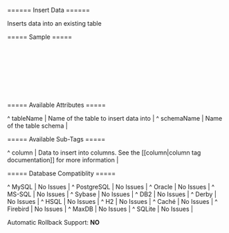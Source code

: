 ====== Insert Data ======

Inserts data into an existing table

===== Sample =====

<code xml>
<insert tableName="People">
    <column name="id" valueNumeric="2"/>
    <column name="firstname" value="Fred"/>
    <column name="lastname" value="Johnson"/>
    <column name="username" value="fjohnson"/>
    <column name="testid" valueNumeric="2"/>
</insert>
</code>

===== Available Attributes =====

^ tableName  | Name of the table to insert data into  | 
^ schemaName  | Name of the table schema  | 

===== Available Sub-Tags =====

^ column  | Data to insert into columns. See the [[column|column tag documentation]] for more information  | 


===== Database Compatiblity =====

^ MySQL  | No Issues  | 
^ PostgreSQL  | No Issues  | 
^ Oracle  | No Issues  | 
^ MS-SQL  | No Issues  | 
^ Sybase  | No Issues  | 
^ DB2  | No Issues  | 
^ Derby  | No Issues  | 
^ HSQL  | No Issues  | 
^ H2  | No Issues  | 
^ Caché  | No Issues  | 
^ Firebird  | No Issues  | 
^ MaxDB  | No Issues  | 
^ SQLite  | No Issues  | 

Automatic Rollback Support: **NO**
